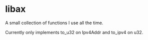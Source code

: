 # libax

A small collection of functions I use all the time.

Currently only implements to_u32 on Ipv4Addr and to_ipv4 on u32.